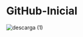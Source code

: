 # GitHub-Inicial

![descarga (1)](https://user-images.githubusercontent.com/95596561/193364622-2d853b52-3292-44f8-abf1-f49d59386de3.jpg)
